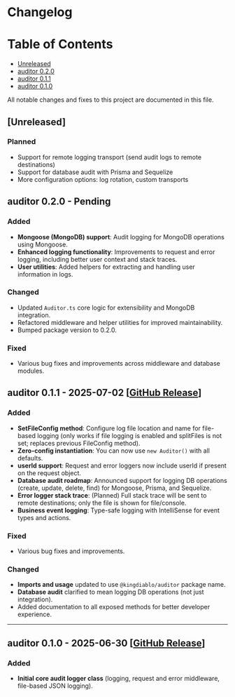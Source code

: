 # Changelog


# Table of Contents

-   [Unreleased](#unreleased)
-   [auditor 0.2.0](#auditor-020---2025-07-03)
-   [auditor 0.1.1](#auditor-011---2025-07-02)
-   [auditor 0.1.0](#auditor-010---2025-06-30)

All notable changes and fixes to this project are documented in this file.


## [Unreleased]

### Planned

-   Support for remote logging transport (send audit logs to remote destinations)
-   Support for database audit with Prisma and Sequelize
-   More configuration options: log rotation, custom transports

## auditor 0.2.0 - Pending

### Added

-   **Mongoose (MongoDB) support**: Audit logging for MongoDB operations using Mongoose.
-   **Enhanced logging functionality**: Improvements to request and error logging, including better user context and stack traces.
-   **User utilities**: Added helpers for extracting and handling user information in logs.

### Changed

-   Updated `Auditor.ts` core logic for extensibility and MongoDB integration.
-   Refactored middleware and helper utilities for improved maintainability.
-   Bumped package version to 0.2.0.

### Fixed

-   Various bug fixes and improvements across middleware and database modules.

## auditor 0.1.1 - 2025-07-02 [[GitHub Release](https://github.com/King-diablo/auditor/releases/tag/v0.1.1)]

### Added

-   **SetFileConfig method**: Configure log file location and name for file-based logging (only works if file logging is enabled and splitFiles is not set; replaces previous FileConfig method).
-   **Zero-config instantiation**: You can now use `new Auditor()` with all defaults.
-   **userId support**: Request and error loggers now include userId if present on the request object.
-   **Database audit roadmap**: Announced support for logging DB operations (create, update, delete, find) for Mongoose, Prisma, and Sequelize.
-   **Error logger stack trace**: (Planned) Full stack trace will be sent to remote destinations; only the file is shown for file/console.
-   **Business event logging**: Type-safe logging with IntelliSense for event types and actions.

### Fixed

-   Various bug fixes and improvements.

### Changed

-   **Imports and usage** updated to use `@kingdiablo/auditor` package name.
-   **Database audit** clarified to mean logging DB operations (not just integration).
-   Added documentation to all exposed methods for better developer experience.

---

## auditor 0.1.0 - 2025-06-30 [[GitHub Release](https://github.com/King-diablo/auditor/releases/tag/v0.1.0)]

### Added

-   **Initial core audit logger class** (logging, request and error middleware, file-based JSON logging).
